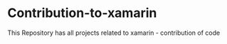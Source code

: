 # Contribution-to-xamarin
This Repository has all projects related to xamarin - contribution of code
